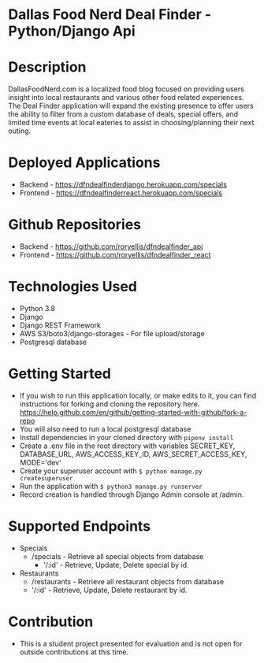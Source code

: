 # Dallas Food Nerd Deal Finder - Python/Django Api

# Description

DallasFoodNerd.com is a localized food blog focused on providing users insight into local restaurants and various other food related experiences. The Deal Finder application will expand the existing presence to offer users the ability to filter from a custom database of deals, special offers, and limited time events at local eateries to assist in choosing/planning their next outing.

# Deployed Applications

- Backend - https://dfndealfinderdjango.herokuapp.com/specials
- Frontend - https://dfndealfinderreact.herokuapp.com/specials

# Github Repositories

- Backend - https://github.com/roryellis/dfndealfinder_api
- Frontend - https://github.com/roryellis/dfndealfinder_react

# Technologies Used

- Python 3.8
- Django
- Django REST Framework
- AWS S3/boto3/django-storages - For file upload/storage
- Postgresql database

# Getting Started

- If you wish to run this application locally, or make edits to it, you can find instructions for forking and cloning the repository here. https://help.github.com/en/github/getting-started-with-github/fork-a-repo
- You will also need to run a local postgresql database
- Install dependencies in your cloned directory with `pipenv install`
- Create a .env file in the root directory with variables SECRET_KEY, DATABASE_URL, AWS_ACCESS_KEY_ID, AWS_SECRET_ACCESS_KEY, MODE='dev'
- Create your superuser account with `$ python manage.py createsuperuser`
- Run the application with `$ python3 manage.py runserver`
- Record creation is handled through Django Admin console at /admin.

# Supported Endpoints

- Specials
  - /specials - Retrieve all special objects from database
    - '/:id' - Retrieve, Update, Delete special by id. 
- Restaurants
  - /restaurants - Retrieve all restaurant objects from database
  - '/:id' - Retrieve, Update, Delete restaurant by id. 

# Contribution

- This is a student project presented for evaluation and is not open for outside contributions at this time.
